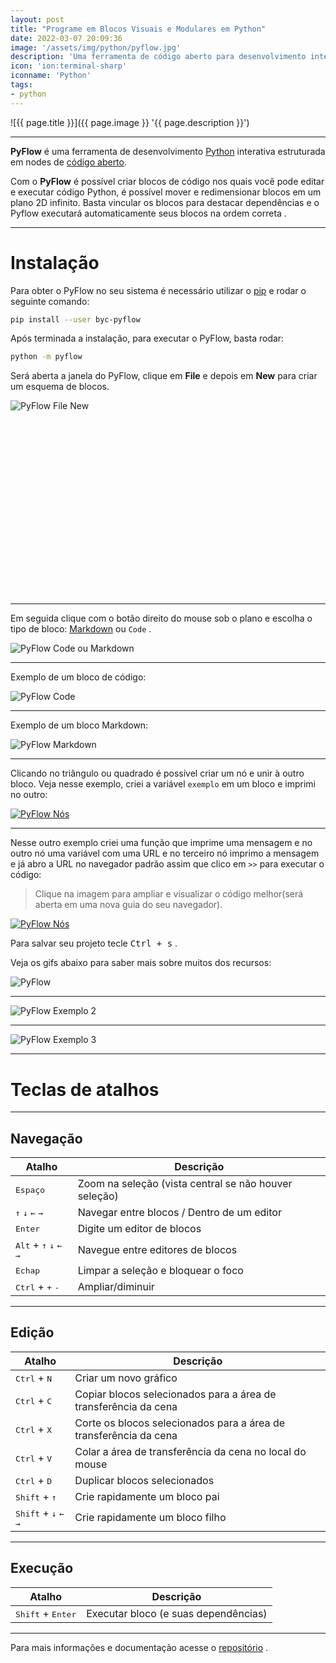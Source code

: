 ```yaml
---
layout: post
title: "Programe em Blocos Visuais e Modulares em Python"
date: 2022-03-07 20:09:36
image: '/assets/img/python/pyflow.jpg'
description: 'Uma ferramenta de código aberto para desenvolvimento interativo.'
icon: 'ion:terminal-sharp'
iconname: 'Python'
tags:
- python
---
```


![{{ page.title }}]({{ page.image }} '{{ page.description }}')

---

**PyFlow** é uma ferramenta de desenvolvimento [Python](https://terminalroot.com.br/tags#python) interativa estruturada em nodes de [código aberto](https://terminalroot.com.br/tags#opensource).

Com o **PyFlow** é possível criar blocos de código nos quais você pode editar e executar código Python, é possível mover e redimensionar blocos em um plano 2D infinito. Basta vincular os blocos para destacar dependências e o Pyflow executará automaticamente seus blocos na ordem correta .

---

# Instalação
Para obter o PyFlow no seu sistema é necessário utilizar o [pip](https://pypi.org/project/pip/) e rodar o seguinte comando:
```sh
pip install --user byc-pyflow
```

Após terminada a instalação, para executar o PyFlow, basta rodar:
```sh
python -m pyflow
```

Será aberta a janela do PyFlow, clique em **File** e depois em **New** para criar um esquema de blocos.

![PyFlow File New](/assets/img/python/pyflow-file-new.jpg) 


<!-- SQUARE - GAMES ROOT -->
<script async src="//pagead2.googlesyndication.com/pagead/js/adsbygoogle.js"></script>
<ins class="adsbygoogle"
style="display:inline-block;width:336px;height:280px"
data-ad-client="ca-pub-2838251107855362"
data-ad-slot="5351066970"></ins>
<script>
(adsbygoogle = window.adsbygoogle || []).push({});
</script>

---

Em seguida clique com o botão direito do mouse sob o plano e escolha o tipo de bloco: [Markdown](https://terminalroot.com.br/tags#markdown) ou `Code` .

![PyFlow Code ou Markdown](/assets/img/python/pyflow-code.jpg) 

---

Exemplo de um bloco de código:

![PyFlow Code](/assets/img/python/pyflow-run-code-1.jpg) 

---

Exemplo de um bloco Markdown:

![PyFlow Markdown](/assets/img/python/pyflow-markdown.jpg) 

---

Clicando no triângulo ou quadrado é possível criar um nó e unir à outro bloco. Veja nesse exemplo, criei a variável `exemplo` em um bloco e imprimi no outro:

[![PyFlow Nós](/assets/img/python/pyflow-run-code-2.jpg)](/assets/img/python/pyflow-run-code-2.jpg) 

---

Nesse outro exemplo criei uma função que imprime uma mensagem e no outro nó uma variável com uma URL e no terceiro nó imprimo a mensagem e já abro a URL no navegador padrão assim que clico em `>>` para executar o código:
> Clique na imagem para ampliar e visualizar o código melhor(será aberta em uma nova guia do seu navegador).

[![PyFlow Nós](/assets/img/python/pyflow.jpg)](/assets/img/python/pyflow.jpg) 

Para salvar seu projeto tecle <kbd>Ctrl + s</kbd> .

Veja os gifs abaixo para saber mais sobre muitos dos recursos:

![PyFlow](https://github.com/Bycelium/PyFlow/raw/dev/media/mnist_example.gif) 


<!-- RECTANGLE 2 - OnParagragraph -->
<script async src="//pagead2.googlesyndication.com/pagead/js/adsbygoogle.js"></script>
<ins class="adsbygoogle"
style="display:block; text-align:center;"
data-ad-layout="in-article"
data-ad-format="fluid"
data-ad-client="ca-pub-2838251107855362"
data-ad-slot="8549252987"></ins>
<script>
(adsbygoogle = window.adsbygoogle || []).push({});
</script>

---

![PyFlow Exemplo 2](https://github.com/Bycelium/PyFlow/raw/dev/media/block_example.gif)

---

![PyFlow Exemplo 3](https://github.com/Bycelium/PyFlow/raw/dev/media/resize_example.gif)

---

# Teclas de atalhos

---

## Navegação

| Atalho | Descrição |
|---|---|
| <kbd>Espaço</kbd> | Zoom na seleção (vista central se não houver seleção) |
| <kbd>↑</kbd> <kbd>↓</kbd> <kbd>←</kbd> <kbd>→</kbd> | Navegar entre blocos / Dentro de um editor |
| <kbd>Enter</kbd> | Digite um editor de blocos |
| <kbd>Alt</kbd> + <kbd>↑</kbd> <kbd>↓</kbd> <kbd>←</kbd> <kbd>→</kbd> | Navegue entre editores de blocos |
| <kbd>Echap</kbd> | Limpar a seleção e bloquear o foco |
| <kbd>Ctrl</kbd> + <kbd>+</kbd> <kbd>-</kbd> | Ampliar/diminuir |

---

## Edição

| Atalho | Descrição |
|---|---|
| <kbd>Ctrl</kbd> + <kbd>N</kbd> | Criar um novo gráfico |
| <kbd>Ctrl</kbd> + <kbd>C</kbd> | Copiar blocos selecionados para a área de transferência da cena |
| <kbd>Ctrl</kbd> + <kbd>X</kbd> | Corte os blocos selecionados para a área de transferência da cena |
| <kbd>Ctrl</kbd> + <kbd>V</kbd> | Colar a área de transferência da cena no local do mouse |
| <kbd>Ctrl</kbd> + <kbd>D</kbd> | Duplicar blocos selecionados |
| <kbd>Shift</kbd> + <kbd>↑</kbd> | Crie rapidamente um bloco pai |
| <kbd>Shift</kbd> + <kbd>↓</kbd> <kbd>←</kbd> <kbd>→</kbd> | Crie rapidamente um bloco filho |

---

## Execução

| Atalho | Descrição |
|---|---|
| <kbd>Shift</kbd> + <kbd>Enter</kbd> | Executar bloco (e suas dependências) |

---

Para mais informações e documentação acesse o [repositório](https://github.com/Bycelium/PyFlow) .



